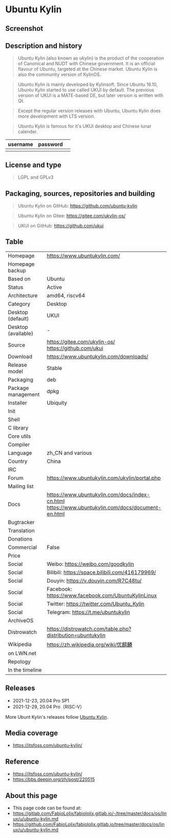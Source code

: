 # Ubuntu Kylin

## Screenshot


## Description and history

>Ubuntu Kylin (also known as ukylin) is the product of the cooperation of Canonical and NUDT with Chinese government. It is an official flavour of Ubuntu, targeted at the Chinese market. Ubuntu Kylin is also the community version of KylinOS.

>Ubuntu Kylin is mainly developed by Kylinsoft. Since Ubuntu 16.10, Ubuntu Kylin started to use called UKUI by default. The previous version of UKUI is a MATE-based DE, but later version is written with Qt.

>Except the regular version releases with Ubuntu, Ubuntu Kylin does more development with LTS version.

>Ubuntu Kylin is famous for it's UKUI desktop and Chinese lunar calender.

| username | password |  |
|----------|----------|--|
|  |  |  |


## License and type

>LGPL and GPLv3


## Packaging, sources, repositories and building

>Ubuntu Kylin on GitHub: https://github.com/ubuntu-kylin

>Ubuntu Kylin on Gitee: https://gitee.com/ukylin-os/

>UKUI on GitHub: https://github.com/ukui


## Table

|                       |  |
|-----------------------|--|
| Homepage              | https://www.ubuntukylin.com/ |
| Homepage backup       |  |
| Based on              | Ubuntu |
| Status                | Active |
| Architecture          | amd64, riscv64 |
| Category              | Desktop |
| Desktop (default)     | UKUI |
| Desktop (available)   | - |
| Source                | https://gitee.com/ukylin-os/ <br> https://github.com/ukui |
| Download              | https://www.ubuntukylin.com/downloads/ |
| Release model         | Stable |
| Packaging             | deb |
| Package management    | dpkg |
| Installer             | Ubiquity |
| Init                  |  |
| Shell                 |  |
| C library             |  |
| Core utils            |  |
| Compiler              |  |
| Language              | zh_CN and various |
| Country               | China |
| IRC                   |  |
| Forum                 | https://www.ubuntukylin.com/ukylin/portal.php |
| Mailing list          |  |
| Docs                  | https://www.ubuntukylin.com/docs/index-cn.html <br> https://www.ubuntukylin.com/docs/document-en.html |
| Bugtracker            |  |
| Translation           |  |
| Donations             |  |
| Commercial            | False |
| Price                 |  |
| Social                | Weibo: https://weibo.com/goodkylin |
| Social                | Bilibili: https://space.bilibili.com/416179969/ |
| Social                | Douyin: https://v.douyin.com/R7C48tu/ |
| Social                | Facebook: https://www.facebook.com/UbuntuKylinLinux |
| Social                | Twitter: https://twitter.com/Ubuntu_Kylin |
| Social                | Telegram: https://t.me/ubuntukylin |
| ArchiveOS             |  |
| Distrowatch           | https://distrowatch.com/table.php?distribution=ubuntukylin |
| Wikipedia             | https://zh.wikipedia.org/wiki/优麒麟 |
| on LWN.net            |  |
| Repology              |  |
| In the timeline       |  |


## Releases

* 2021-12-23, 20.04 Pro SP1
* 2021-12-29, 20.04 Pro（RISC-V）

More Ubunt Kylin's releases follow [Ubuntu Kylin](https://distroware.gitlab.io/os/Linux/u/ubuntu-kylin/).


## Media coverage

* https://itsfoss.com/ubuntu-kylin/

## Reference

* https://itsfoss.com/ubuntu-kylin/
* https://bbs.deepin.org/zh/post/220515


## About this page

* This page code can be found at:
* <https://gitlab.com/FabioLolix/fabiololix.gitlab.io/-/tree/master/docs/os/linux/u/ubuntu-kylin.md>
* <https://github.com/FabioLolix/fabiololix.gitlab.io/tree/master/docs/os/linux/u/ubuntu-kylin.md>
